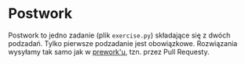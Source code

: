 # Postwork

Postwork to jedno zadanie (plik `exercise.py`) składające się z dwóch podzadań.
Tylko pierwsze podzadanie jest obowiązkowe.
Rozwiązania wysyłamy tak samo jak w [prework'u](https://github.com/chrismedrela/2018-06-06-prework), tzn. przez Pull Requesty.